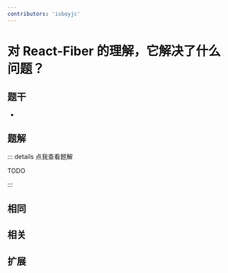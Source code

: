 ```yaml
---
contributors: 'isboyjc'
---
```


# 对 React-Fiber 的理解，它解决了什么问题？


## 题干

- 



## 题解

::: details 点我查看题解

  TODO

:::



## 相同


## 相关


## 扩展


